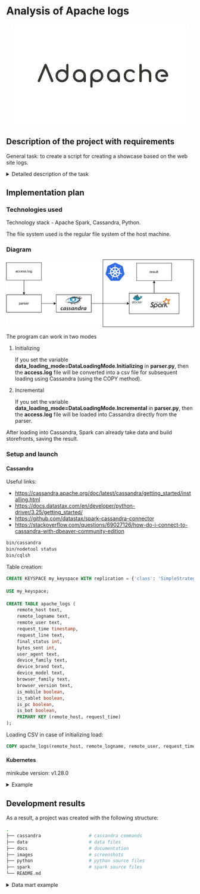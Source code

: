 # Analysis of Apache logs

<div align="center">

![Logo](images/logo2.png)

</div>

## Description of the project with requirements

General task: to create a script for creating a showcase based on the web site logs.

<details>
  <summary>Detailed description of the task</summary>

Develop a script for creating a showcase with the following content:
1. Device surrogate key
1. Device name
1. Number of users
1. The share of users of this device from the total number of users.
1. Number of completed actions for this device
1. Percentage of completed actions from this device relative to other devices
1. A list of the 5 most popular browsers used on this device by various users, indicating the share of use for this browser relative to other browsers.
1. The number of server responses other than 200 on this device
1. For each of the server responses other than 200, create a field that will contain the number of responses of this type

Sources:

https://disk.yandex.ru/d/BsdiH3DMTHpPrw

</details>

## Implementation plan

### Technologies used
Technology stack - Apache Spark, Cassandra, Python.

The file system used is the regular file system of the host machine.

### Diagram

![Diagram1](./images/diagram.drawio2.png)

The program can work in two modes

1. Initializing

     If you set the variable **data_loading_mode=DataLoadingMode.Initializing** in **parser.py**, then the **access.log** file will be converted into a csv file for subsequent loading using Cassandra (using the COPY method).

2. Incremental

     If you set the variable **data_loading_mode=DataLoadingMode.Incremental** in **parser.py**, then the **access.log** file will be loaded into Cassandra directly from the parser.

After loading into Cassandra, Spark can already take data and build storefronts, saving the result.

### Setup and launch

#### Cassandra

Useful links:
- https://cassandra.apache.org/doc/latest/cassandra/getting_started/installing.html
- https://docs.datastax.com/en/developer/python-driver/3.25/getting_started/
- https://github.com/datastax/spark-cassandra-connector
- https://stackoverflow.com/questions/69027126/how-do-i-connect-to-cassandra-with-dbeaver-community-edition

```bash
bin/cassandra
bin/nodetool status
bin/cqlsh
```

Table creation:

```sql
CREATE KEYSPACE my_keyspace WITH replication = {'class': 'SimpleStrategy', 'replication_factor': 1};

USE my_keyspace;

CREATE TABLE apache_logs (
    remote_host text,
    remote_logname text,
    remote_user text,
    request_time timestamp,
    request_line text,
    final_status int,
    bytes_sent int,
    user_agent text,
    device_family text,
    device_brand text,
    device_model text,
    browser_family text,
    browser_version text,
    is_mobile boolean,
    is_tablet boolean,
    is_pc boolean,
    is_bot boolean,
    PRIMARY KEY (remote_host, request_time)
);
```

Loading CSV in case of initializing load:

```sql
COPY apache_logs(remote_host, remote_logname, remote_user, request_time, request_line, final_status, bytes_sent, user_agent, device_family, device_brand, device_model, browser_family, browser_version, is_mobile, is_tablet, is_pc, is_bot) FROM 'apache logs path' WITH DELIMITER=',' AND HEADER=TRUE;
```

#### Kubernetes

minikube version: v1.28.0

<details>
  <summary>Example</summary>

```bash
minikube start --driver=docker --mount --mount-string "/dir/to/share:/tmp/apache_logs_analysis"

docker build -f ./docker/Dockerfile -t izair/apache_logs_analysis:1.0.4 .
docker push izair/apache_logs_analysis:1.0.4

minikube ssh docker pull izair/apache_logs_analysis:1.0.4

export VOLUME_TYPE=hostPath
export VOLUME_NAME=demo-host-mount
export MOUNT_PATH=/tmp/apache_logs_analysis

kubectl proxy

spark-submit \
  --master=k8s://http://127.0.0.1:8001 \
  --deploy-mode cluster \
  --name apache_logs_analysis \
  --class org.example.App \
  --conf "spark.kubernetes.container.image=izair/apache_logs_analysis:1.0.4" \
  --conf spark.kubernetes.driver.volumes.$VOLUME_TYPE.$VOLUME_NAME.mount.path=$MOUNT_PATH \
  --conf spark.kubernetes.driver.volumes.$VOLUME_TYPE.$VOLUME_NAME.options.path=$MOUNT_PATH \
  --conf spark.kubernetes.executor.volumes.$VOLUME_TYPE.$VOLUME_NAME.mount.path=$MOUNT_PATH \
  --conf spark.kubernetes.executor.volumes.$VOLUME_TYPE.$VOLUME_NAME.options.path=$MOUNT_PATH \
  --conf spark.executor.instances=1 \
  --conf spark.driver.memory=512m \
  --conf spark.executor.memory=512m \
  --conf spark.driver.cores=1 \
  --conf spark.executor.cores=1 \
  --conf spark.kubernetes.namespace=default \
  local:///opt/apache_logs_analysis-1.0-jar-with-dependencies.jar

minikube dashboard
```
</details>

## Development results
As a result, a project was created with the following structure:
```bash
.
├── cassandra                  # cassandra commands
├── data                       # data files
├── docs                       # documentation
├── images                     # screenshots
├── python                     # python source files
├── spark                      # spark source files
└── README.md
```

<details>
  <summary>Data mart example</summary>

  ![data_mart](./images/data_mart.png)

</details>